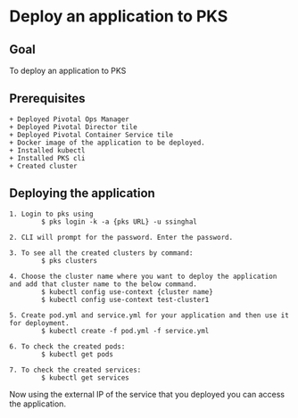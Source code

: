# Deploy an application to PKS

## Goal
To deploy an application to PKS

## Prerequisites
    + Deployed Pivotal Ops Manager
    + Deployed Pivotal Director tile
    + Deployed Pivotal Container Service tile
    + Docker image of the application to be deployed.
    + Installed kubectl
    + Installed PKS cli
    + Created cluster

## Deploying the application

    1. Login to pks using
            $ pks login -k -a {pks URL} -u ssinghal

    2. CLI will prompt for the password. Enter the password.

    3. To see all the created clusters by command:
            $ pks clusters

    4. Choose the cluster name where you want to deploy the application and add that cluster name to the below command.
            $ kubectl config use-context {cluster name}
            $ kubectl config use-context test-cluster1

    5. Create pod.yml and service.yml for your application and then use it for deployment.
            $ kubectl create -f pod.yml -f service.yml

    6. To check the created pods:
            $ kubectl get pods

    7. To check the created services:
            $ kubectl get services

Now using the external IP of the service that you deployed you can access the application.
